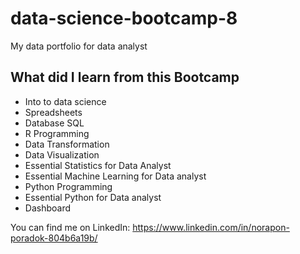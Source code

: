 # data-science-bootcamp-8
My data portfolio for data analyst

## What did I learn from this Bootcamp

- Into to data science
- Spreadsheets
- Database SQL
- R Programming
- Data Transformation
- Data Visualization
- Essential Statistics for Data Analyst
- Essential Machine Learning for Data analyst
- Python Programming
- Essential Python for Data analyst
- Dashboard

You can find me on LinkedIn: https://www.linkedin.com/in/norapon-poradok-804b6a19b/
